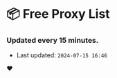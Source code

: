 # :package: Free Proxy List
### Updated every 15 minutes.

- Last updated: `2024-07-15 16:46`

:heart:
